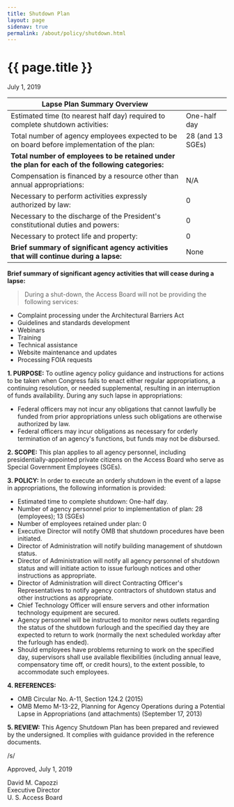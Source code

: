 ```yaml
---
title: Shutdown Plan
layout: page
sidenav: true
permalink: /about/policy/shutdown.html
---
```


# {{ page.title }}

July 1, 2019

| Lapse Plan Summary Overview | |
| --- | --- |
| Estimated time (to nearest half day) required to complete shutdown activities: | One-half day |
| Total number of agency employees expected to be on board before implementation of the plan: | 28 (and 13 SGEs) |
| **Total number of employees to be retained under the plan for each of the following categories:** | |
| Compensation is financed by a resource other than annual appropriations: | N/A |
| Necessary to perform activities expressly authorized by law: | 0 |
| Necessary to the discharge of the President's constitutional duties and powers: | 0 |
| Necessary to protect life and property: | 0 |
| **Brief summary of significant agency activities that will continue during a lapse:** | None | 

**Brief summary of significant agency activities that will cease during a lapse:**

> During a shut-down, the Access Board will not be providing the following services: 
-   Complaint processing under the Architectural Barriers Act
-   Guidelines and standards development
-   Webinars
-   Training
-   Technical assistance
-   Website maintenance and updates
-   Processing FOIA requests

**1. PURPOSE:** To outline agency policy guidance and instructions for actions to be taken when Congress fails to enact either regular appropriations, a continuing resolution, or needed supplemental, resulting in an interruption of funds availability. During any such lapse in appropriations:

-   Federal officers may not incur any obligations that cannot lawfully be funded from prior appropriations unless such obligations are otherwise authorized by law.
-   Federal officers may incur obligations as necessary for orderly termination of an agency's functions, but funds may not be disbursed.

**2. SCOPE:**  This plan applies to all agency personnel, including presidentially-appointed private citizens on the Access Board who serve as Special Government Employees (SGEs).

**3. POLICY:**  In order to execute an orderly shutdown in the event of a lapse in appropriations, the following information is provided:

-   Estimated time to complete shutdown: One-half day.
-   Number of agency personnel prior to implementation of plan:  28 (employees); 13 (SGEs)
-   Number of employees retained under plan: 0
-   Executive Director will notify OMB that shutdown procedures have been initiated.
-   Director of Administration will notify building management of shutdown status.
-   Director of Administration will notify all agency personnel of shutdown status and will initiate action to issue furlough notices and other instructions as appropriate.
-   Director of Administration will direct Contracting Officer's Representatives to notify agency contractors of shutdown status and other instructions as appropriate.
-   Chief Technology Officer will ensure servers and other information technology equipment are secured.
-   Agency personnel will be instructed to monitor news outlets regarding the status of the shutdown furlough and the specified day they are expected to return to work (normally the next scheduled workday after the furlough has ended).
-   Should employees have problems returning to work on the specified day, supervisors shall use available flexibilities (including annual leave, compensatory time off, or credit hours), to the extent possible, to accommodate such employees.

**4. REFERENCES:**

-   OMB Circular No. A-11, Section 124.2 (2015)
-   OMB Memo M-13-22, Planning for Agency Operations during a Potential Lapse in Appropriations (and attachments) (September 17, 2013)

**5. REVIEW:** This Agency Shutdown Plan has been prepared and reviewed by the undersigned. It complies with guidance provided in the reference documents.

/s/

Approved, July 1, 2019

David M. Capozzi  
Executive Director  
U. S. Access Board
